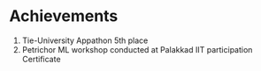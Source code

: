 # Achievements
1. Tie-University Appathon 5th place
2. Petrichor ML workshop conducted at Palakkad IIT participation Certificate
